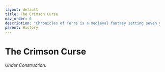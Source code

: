 ```yaml
---
layout: default
title: The Crimson Curse
nav_order: 6
description: "Chronicles of Terre is a medieval fantasy setting seven years in the writing, currently for dungeons & dragons 5th edition."
parent: History
---
```


# The Crimson Curse

*Under Construction.*